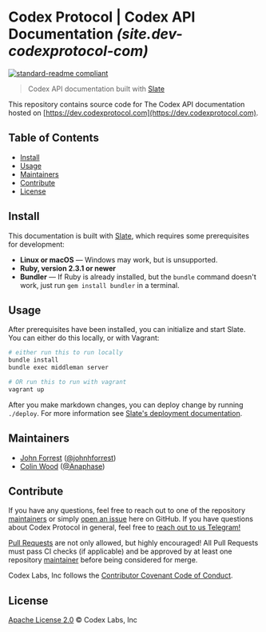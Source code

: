 # Codex Protocol | Codex API Documentation _(site.dev-codexprotocol-com)_

[![standard-readme compliant](https://img.shields.io/badge/readme%20style-standard-brightgreen.svg?style=flat-square)](https://github.com/RichardLitt/standard-readme)

> Codex API documentation built with [Slate](https://github.com/lord/slate)

This repository contains source code for The Codex API documentation hosted on [https://dev.codexprotocol.com](https://dev.codexprotocol.com).

## Table of Contents

- [Install](#install)
- [Usage](#usage)
- [Maintainers](#maintainers)
- [Contribute](#contribute)
- [License](#license)


## Install

This documentation is built with [Slate](https://github.com/lord/slate), which
requires some prerequisites for development:

  - **Linux or macOS** — Windows may work, but is unsupported.
  - **Ruby, version 2.3.1 or newer**
  - **Bundler** — If Ruby is already installed, but the `bundle` command doesn't
    work, just run `gem install bundler` in a terminal.


## Usage

After prerequisites have been installed, you can initialize and start Slate. You
can either do this locally, or with Vagrant:

```bash
# either run this to run locally
bundle install
bundle exec middleman server

# OR run this to run with vagrant
vagrant up
```

After you make markdown changes, you can deploy change by running `./deploy`.
For more information see [Slate's deployment documentation](https://github.com/lord/slate/wiki/Deploying-Slate).


## Maintainers

- [John Forrest](mailto:john@codexprotocol.com) ([@johnhforrest](https://github.com/johnhforrest))
- [Colin Wood](mailto:colin@codexprotocol.com) ([@Anaphase](https://github.com/Anaphase))


## Contribute

If you have any questions, feel free to reach out to one of the repository [maintainers](#maintainers)
or simply [open an issue](https://github.com/codex-protocol/service.codex-registry-api/issues/new)
here on GitHub. If you have questions about Codex Protocol in general, feel free
to [reach out to us Telegram!](https://t.me/codexprotocol)

[Pull Requests](https://github.com/codex-protocol/service.codex-registry-api/pulls)
are not only allowed, but highly encouraged! All Pull Requests must pass CI
checks (if applicable) and be approved by at least one repository
[maintainer](#maintainers) before being considered for merge.

Codex Labs, Inc follows the [Contributor Covenant Code of Conduct](https://contributor-covenant.org/version/1/4/code-of-conduct).


## License

[Apache License 2.0](LICENSE) © Codex Labs, Inc

